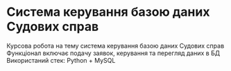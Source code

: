 <h1>Система керування базою даних Судових справ</h1>

Курсова робота на тему система керування базою даних Судових справ
Функціонал включає подачу заявок, керування та перегляд даних в БД
Використаний стек: Python + MySQL
